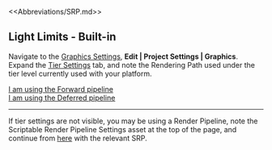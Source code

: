 <<Abbreviations/SRP.md>>
## Light Limits - Built-in

Navigate to the [Graphics Settings](https://docs.unity3d.com/Manual/class-GraphicsSettings.html), **Edit | Project Settings | Graphics**.  
Expand the [Tier Settings](https://docs.unity3d.com/Manual/class-GraphicsSettings.html#Tier) tab, and note the Rendering Path used under the tier level currently used with your platform.  

[I am using the Forward pipeline](Forward.md)  
[I am using the Deferred pipeline](Deferred.md)

---
If tier settings are not visible, you may be using a Render Pipeline, note the Scriptable Render Pipeline Settings asset at the top of the page, and continue from [here](../Choose%20Pipeline.md) with the relevant SRP.